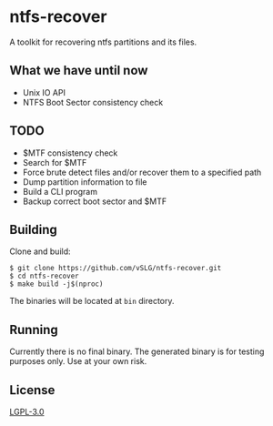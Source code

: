 # ntfs-recover

A toolkit for recovering ntfs partitions and its files.

## What we have until now

- Unix IO API
- NTFS Boot Sector consistency check

## TODO

- $MTF consistency check
- Search for $MTF
- Force brute detect files and/or recover them to a specified path
- Dump partition information to file
- Build a CLI program
- Backup correct boot sector and $MTF

## Building

Clone and build:
```
$ git clone https://github.com/vSLG/ntfs-recover.git
$ cd ntfs-recover
$ make build -j$(nproc)
```

The binaries will be located at `bin` directory.

## Running

Currently there is no final binary. The generated binary is for testing purposes only. Use at your own risk.

## License
[LGPL-3.0](https://www.gnu.org/licenses/lgpl-3.0.en.html)